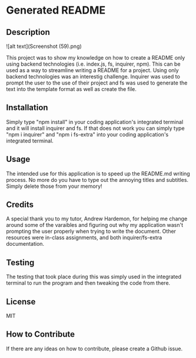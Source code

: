  # Generated README

## Description

![alt text](Screenshot (59).png)

This project was to show my knowledge on how to create a README only using backend technologies (i.e. index.js, fs, inquirer, npm). This can be used as a way to streamline writing a README for a project. Using only backend technologies was an interestig challenge.  Inquirer was used to prompt the user to the use of their project and fs was used to generate the text into the template format as well as create the file.

## Installation

Simply type "npm install" in your coding application's integrated terminal and it will install inquirer and fs. If that does not work you can simply type "npm i inquirer" and "npm i fs-extra" into your coding application's integrated terminal.

## Usage

The intended use for this application is to speed up the README.md writing process. No more do you have to type out the annoying titles and subtitles. Simply delete those from your memory!

## Credits

A special thank you to my tutor, Andrew Hardemon, for helping me change around some of the varaibles and figuring out why my application wasn't prompting the user properly when trying to write the document. Other resources were in-class assignments, and both inquirer/fs-extra documentation.

## Testing

The testing that took place during this was simply used in the integrated terminal to run the program and then tweaking the code from there.

## License

MIT

## How to Contribute

If there are any ideas on how to contribute, please create a Github issue.

